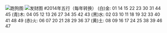  ![跑狗图](http://tk.tk180.com:16880/caitu/hm40.jpg)
 ![发财图](http://tk.tk180.com:16880/caitu/hm39.jpg)
#2014年五行（每年转换）
(白)金: 01 14 15 22 23 30 31 44 45
(青)木: 04 05 12 13 26 27 34 35 42 43
(黑)水: 02 03 10 11 18 19 32 33 40 41 48 49
(赤)火: 06 07 20 21 28 29 36 37
(黄)土: 08 09 16 17 24 25 38 39 46 47
